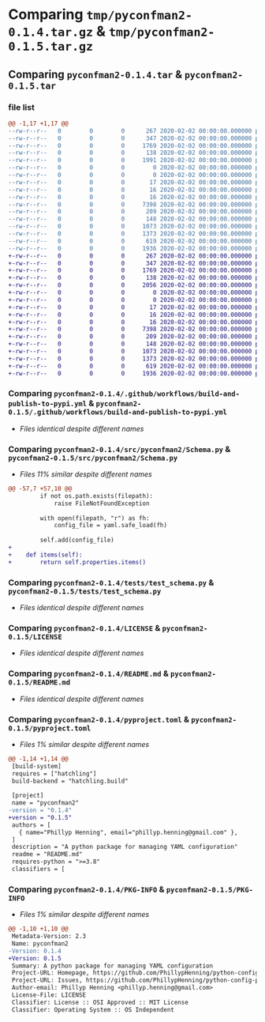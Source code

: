 # Comparing `tmp/pyconfman2-0.1.4.tar.gz` & `tmp/pyconfman2-0.1.5.tar.gz`

## Comparing `pyconfman2-0.1.4.tar` & `pyconfman2-0.1.5.tar`

### file list

```diff
@@ -1,17 +1,17 @@
--rw-r--r--   0        0        0      267 2020-02-02 00:00:00.000000 pyconfman2-0.1.4/Devs.md
--rw-r--r--   0        0        0      347 2020-02-02 00:00:00.000000 pyconfman2-0.1.4/setup.py
--rw-r--r--   0        0        0     1769 2020-02-02 00:00:00.000000 pyconfman2-0.1.4/.github/workflows/build-and-publish-to-pypi.yml
--rw-r--r--   0        0        0      138 2020-02-02 00:00:00.000000 pyconfman2-0.1.4/src/pyconfman2/Exceptions.py
--rw-r--r--   0        0        0     1991 2020-02-02 00:00:00.000000 pyconfman2-0.1.4/src/pyconfman2/Schema.py
--rw-r--r--   0        0        0        0 2020-02-02 00:00:00.000000 pyconfman2-0.1.4/src/pyconfman2/__init__.py
--rw-r--r--   0        0        0        0 2020-02-02 00:00:00.000000 pyconfman2-0.1.4/tests/__init__.py
--rw-r--r--   0        0        0       17 2020-02-02 00:00:00.000000 pyconfman2-0.1.4/tests/config.yaml
--rw-r--r--   0        0        0       16 2020-02-02 00:00:00.000000 pyconfman2-0.1.4/tests/config.yml
--rw-r--r--   0        0        0       16 2020-02-02 00:00:00.000000 pyconfman2-0.1.4/tests/test_default_config.yml
--rw-r--r--   0        0        0     7398 2020-02-02 00:00:00.000000 pyconfman2-0.1.4/tests/test_schema.py
--rw-r--r--   0        0        0      209 2020-02-02 00:00:00.000000 pyconfman2-0.1.4/tests/test_schema_config.yml
--rw-r--r--   0        0        0      148 2020-02-02 00:00:00.000000 pyconfman2-0.1.4/.gitignore
--rw-r--r--   0        0        0     1073 2020-02-02 00:00:00.000000 pyconfman2-0.1.4/LICENSE
--rw-r--r--   0        0        0     1373 2020-02-02 00:00:00.000000 pyconfman2-0.1.4/README.md
--rw-r--r--   0        0        0      619 2020-02-02 00:00:00.000000 pyconfman2-0.1.4/pyproject.toml
--rw-r--r--   0        0        0     1936 2020-02-02 00:00:00.000000 pyconfman2-0.1.4/PKG-INFO
+-rw-r--r--   0        0        0      267 2020-02-02 00:00:00.000000 pyconfman2-0.1.5/Devs.md
+-rw-r--r--   0        0        0      347 2020-02-02 00:00:00.000000 pyconfman2-0.1.5/setup.py
+-rw-r--r--   0        0        0     1769 2020-02-02 00:00:00.000000 pyconfman2-0.1.5/.github/workflows/build-and-publish-to-pypi.yml
+-rw-r--r--   0        0        0      138 2020-02-02 00:00:00.000000 pyconfman2-0.1.5/src/pyconfman2/Exceptions.py
+-rw-r--r--   0        0        0     2056 2020-02-02 00:00:00.000000 pyconfman2-0.1.5/src/pyconfman2/Schema.py
+-rw-r--r--   0        0        0        0 2020-02-02 00:00:00.000000 pyconfman2-0.1.5/src/pyconfman2/__init__.py
+-rw-r--r--   0        0        0        0 2020-02-02 00:00:00.000000 pyconfman2-0.1.5/tests/__init__.py
+-rw-r--r--   0        0        0       17 2020-02-02 00:00:00.000000 pyconfman2-0.1.5/tests/config.yaml
+-rw-r--r--   0        0        0       16 2020-02-02 00:00:00.000000 pyconfman2-0.1.5/tests/config.yml
+-rw-r--r--   0        0        0       16 2020-02-02 00:00:00.000000 pyconfman2-0.1.5/tests/test_default_config.yml
+-rw-r--r--   0        0        0     7398 2020-02-02 00:00:00.000000 pyconfman2-0.1.5/tests/test_schema.py
+-rw-r--r--   0        0        0      209 2020-02-02 00:00:00.000000 pyconfman2-0.1.5/tests/test_schema_config.yml
+-rw-r--r--   0        0        0      148 2020-02-02 00:00:00.000000 pyconfman2-0.1.5/.gitignore
+-rw-r--r--   0        0        0     1073 2020-02-02 00:00:00.000000 pyconfman2-0.1.5/LICENSE
+-rw-r--r--   0        0        0     1373 2020-02-02 00:00:00.000000 pyconfman2-0.1.5/README.md
+-rw-r--r--   0        0        0      619 2020-02-02 00:00:00.000000 pyconfman2-0.1.5/pyproject.toml
+-rw-r--r--   0        0        0     1936 2020-02-02 00:00:00.000000 pyconfman2-0.1.5/PKG-INFO
```

### Comparing `pyconfman2-0.1.4/.github/workflows/build-and-publish-to-pypi.yml` & `pyconfman2-0.1.5/.github/workflows/build-and-publish-to-pypi.yml`

 * *Files identical despite different names*

### Comparing `pyconfman2-0.1.4/src/pyconfman2/Schema.py` & `pyconfman2-0.1.5/src/pyconfman2/Schema.py`

 * *Files 11% similar despite different names*

```diff
@@ -57,7 +57,10 @@
         if not os.path.exists(filepath):
             raise FileNotFoundException
         
         with open(filepath, "r") as fh:
             config_file = yaml.safe_load(fh)
         
         self.add(config_file)
+    
+    def items(self):
+        return self.properties.items()
```

### Comparing `pyconfman2-0.1.4/tests/test_schema.py` & `pyconfman2-0.1.5/tests/test_schema.py`

 * *Files identical despite different names*

### Comparing `pyconfman2-0.1.4/LICENSE` & `pyconfman2-0.1.5/LICENSE`

 * *Files identical despite different names*

### Comparing `pyconfman2-0.1.4/README.md` & `pyconfman2-0.1.5/README.md`

 * *Files identical despite different names*

### Comparing `pyconfman2-0.1.4/pyproject.toml` & `pyconfman2-0.1.5/pyproject.toml`

 * *Files 1% similar despite different names*

```diff
@@ -1,14 +1,14 @@
 [build-system]
 requires = ["hatchling"]
 build-backend = "hatchling.build"
 
 [project]
 name = "pyconfman2"
-version = "0.1.4"
+version = "0.1.5"
 authors = [
   { name="Phillyp Henning", email="phillyp.henning@gmail.com" },
 ]
 description = "A python package for managing YAML configuration"
 readme = "README.md"
 requires-python = ">=3.8"
 classifiers = [
```

### Comparing `pyconfman2-0.1.4/PKG-INFO` & `pyconfman2-0.1.5/PKG-INFO`

 * *Files 1% similar despite different names*

```diff
@@ -1,10 +1,10 @@
 Metadata-Version: 2.3
 Name: pyconfman2
-Version: 0.1.4
+Version: 0.1.5
 Summary: A python package for managing YAML configuration
 Project-URL: Homepage, https://github.com/PhillypHenning/python-config-parser
 Project-URL: Issues, https://github.com/PhillypHenning/python-config-parser/issues
 Author-email: Phillyp Henning <phillyp.henning@gmail.com>
 License-File: LICENSE
 Classifier: License :: OSI Approved :: MIT License
 Classifier: Operating System :: OS Independent
```

